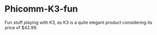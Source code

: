 # Phicomm-K3-fun

Fun stuff playing with K3, as K3 is a quite elegant product considering its price of $42.99.

